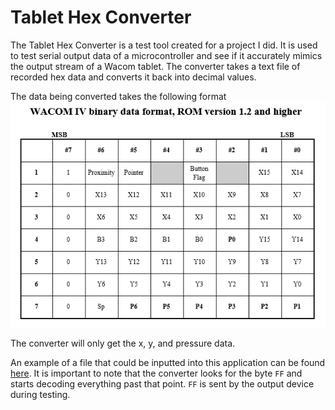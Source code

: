 # Tablet Hex Converter
The Tablet Hex Converter is a test tool created for a project I did. It is used to test serial output data of a microcontroller and see if it accurately mimics the output stream of a Wacom tablet. The converter takes a text file of recorded hex data and converts it back into decimal values.

The data being converted takes the following format
![](/TabletHexConverter/Documents/binary_format.PNG)

The converter will only get the x, y, and pressure data.

An example of a file that could be inputted into this application can be found [here](/TabletHexConverter/Documents/example_serial_out.txt). It is important to note that the converter looks for the byte `FF` and starts decoding everything past that point. `FF` is sent by the output device during testing.
